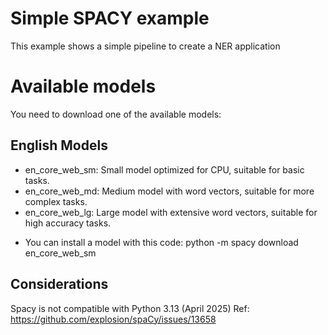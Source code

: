 # Simple **SPACY** example
This example shows a simple pipeline to create a NER application

# Available models
You need to download one of the available models:
## English Models
* en_core_web_sm: Small model optimized for CPU, suitable for basic tasks.
* en_core_web_md: Medium model with word vectors, suitable for more complex tasks.
* en_core_web_lg: Large model with extensive word vectors, suitable for high accuracy tasks.
- You can install a model with this code: python -m spacy download en_core_web_sm

## Considerations
Spacy is not compatible with Python 3.13 (April 2025)
Ref: https://github.com/explosion/spaCy/issues/13658
